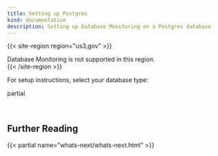 ```yaml
---
title: Setting up Postgres
kind: documentation
description: Setting up Database Monitoring on a Postgres database
---
```


{{< site-region region="us3,gov" >}} 
<div class="alert alert-warning">Database Monitoring is not supported in this region.</div>
{{< /site-region >}}

For setup instructions, select your database type:

partial

<br>

## Further Reading

{{< partial name="whats-next/whats-next.html" >}}
